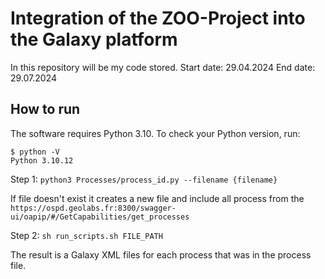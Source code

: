 # Integration of the ZOO-Project into the Galaxy platform

In this repository will be my code stored.
Start date: 29.04.2024
End date: 29.07.2024

## How to run
The software requires Python 3.10. To check your Python version, run:



    $ python -V
    Python 3.10.12

Step 1:
    `python3 Processes/process_id.py --filename {filename}`


    
If file doesn't exist it creates a new file and include all process from the `https://ospd.geolabs.fr:8300/swagger-ui/oapip/#/GetCapabilities/get_processes`

Step 2: `sh run_scripts.sh FILE_PATH`

The result is a Galaxy XML files for each process that was in the process file.






